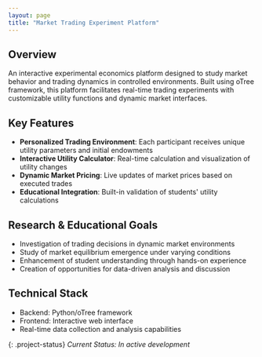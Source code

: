 ```yaml
---
layout: page
title: "Market Trading Experiment Platform"
---
```


## Overview
An interactive experimental economics platform designed to study market behavior and trading dynamics in controlled environments. Built using oTree framework, this platform facilitates real-time trading experiments with customizable utility functions and dynamic market interfaces.

## Key Features
- **Personalized Trading Environment**: Each participant receives unique utility parameters and initial endowments
- **Interactive Utility Calculator**: Real-time calculation and visualization of utility changes
- **Dynamic Market Pricing**: Live updates of market prices based on executed trades
- **Educational Integration**: Built-in validation of students' utility calculations

## Research & Educational Goals
- Investigation of trading decisions in dynamic market environments
- Study of market equilibrium emergence under varying conditions
- Enhancement of student understanding through hands-on experience
- Creation of opportunities for data-driven analysis and discussion

## Technical Stack
- Backend: Python/oTree framework
- Frontend: Interactive web interface
- Real-time data collection and analysis capabilities

{: .project-status}
*Current Status: In active development*
